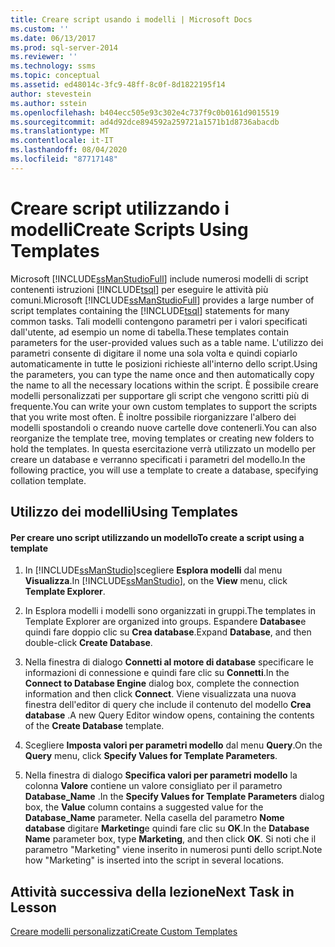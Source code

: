 ```yaml
---
title: Creare script usando i modelli | Microsoft Docs
ms.custom: ''
ms.date: 06/13/2017
ms.prod: sql-server-2014
ms.reviewer: ''
ms.technology: ssms
ms.topic: conceptual
ms.assetid: ed48014c-3fc9-48ff-8c0f-8d1822195f14
author: stevestein
ms.author: sstein
ms.openlocfilehash: b404ecc505e93c302e4c737f9c0b0161d9015519
ms.sourcegitcommit: ad4d92dce894592a259721a1571b1d8736abacdb
ms.translationtype: MT
ms.contentlocale: it-IT
ms.lasthandoff: 08/04/2020
ms.locfileid: "87717148"
---
```

# <a name="create-scripts-using-templates"></a><span data-ttu-id="344da-102">Creare script utilizzando i modelli</span><span class="sxs-lookup"><span data-stu-id="344da-102">Create Scripts Using Templates</span></span>
  <span data-ttu-id="344da-103">Microsoft [!INCLUDE[ssManStudioFull](../../includes/ssmanstudiofull-md.md)] include numerosi modelli di script contenenti istruzioni [!INCLUDE[tsql](../../includes/tsql-md.md)] per eseguire le attività più comuni.</span><span class="sxs-lookup"><span data-stu-id="344da-103">Microsoft [!INCLUDE[ssManStudioFull](../../includes/ssmanstudiofull-md.md)] provides a large number of script templates containing the [!INCLUDE[tsql](../../includes/tsql-md.md)] statements for many common tasks.</span></span> <span data-ttu-id="344da-104">Tali modelli contengono parametri per i valori specificati dall'utente, ad esempio un nome di tabella.</span><span class="sxs-lookup"><span data-stu-id="344da-104">These templates contain parameters for the user-provided values such as a table name.</span></span> <span data-ttu-id="344da-105">L'utilizzo dei parametri consente di digitare il nome una sola volta e quindi copiarlo automaticamente in tutte le posizioni richieste all'interno dello script.</span><span class="sxs-lookup"><span data-stu-id="344da-105">Using the parameters, you can type the name once and then automatically copy the name to all the necessary locations within the script.</span></span> <span data-ttu-id="344da-106">È possibile creare modelli personalizzati per supportare gli script che vengono scritti più di frequente.</span><span class="sxs-lookup"><span data-stu-id="344da-106">You can write your own custom templates to support the scripts that you write most often.</span></span> <span data-ttu-id="344da-107">È inoltre possibile riorganizzare l'albero dei modelli spostandoli o creando nuove cartelle dove contenerli.</span><span class="sxs-lookup"><span data-stu-id="344da-107">You can also reorganize the template tree, moving templates or creating new folders to hold the templates.</span></span> <span data-ttu-id="344da-108">In questa esercitazione verrà utilizzato un modello per creare un database e verranno specificati i parametri del modello.</span><span class="sxs-lookup"><span data-stu-id="344da-108">In the following practice, you will use a template to create a database, specifying collation template.</span></span>  
  
## <a name="using-templates"></a><span data-ttu-id="344da-109">Utilizzo dei modelli</span><span class="sxs-lookup"><span data-stu-id="344da-109">Using Templates</span></span>  
  
#### <a name="to-create-a-script-using-a-template"></a><span data-ttu-id="344da-110">Per creare uno script utilizzando un modello</span><span class="sxs-lookup"><span data-stu-id="344da-110">To create a script using a template</span></span>  
  
1.  <span data-ttu-id="344da-111">In [!INCLUDE[ssManStudio](../../includes/ssmanstudio-md.md)]scegliere **Esplora modelli** dal menu **Visualizza**.</span><span class="sxs-lookup"><span data-stu-id="344da-111">In [!INCLUDE[ssManStudio](../../includes/ssmanstudio-md.md)], on the **View** menu, click **Template Explorer**.</span></span>  
  
2.  <span data-ttu-id="344da-112">In Esplora modelli i modelli sono organizzati in gruppi.</span><span class="sxs-lookup"><span data-stu-id="344da-112">The templates in Template Explorer are organized into groups.</span></span> <span data-ttu-id="344da-113">Espandere **Database**e quindi fare doppio clic su **Crea database**.</span><span class="sxs-lookup"><span data-stu-id="344da-113">Expand **Database**, and then double-click **Create Database**.</span></span>  
  
3.  <span data-ttu-id="344da-114">Nella finestra di dialogo **Connetti al motore di database** specificare le informazioni di connessione e quindi fare clic su **Connetti**.</span><span class="sxs-lookup"><span data-stu-id="344da-114">In the **Connect to Database Engine** dialog box, complete the connection information and then click **Connect**.</span></span> <span data-ttu-id="344da-115">Viene visualizzata una nuova finestra dell'editor di query che include il contenuto del modello **Crea database** .</span><span class="sxs-lookup"><span data-stu-id="344da-115">A new Query Editor window opens, containing the contents of the **Create Database** template.</span></span>  
  
4.  <span data-ttu-id="344da-116">Scegliere **Imposta valori per parametri modello** dal menu **Query**.</span><span class="sxs-lookup"><span data-stu-id="344da-116">On the **Query** menu, click **Specify Values for Template Parameters**.</span></span>  
  
5.  <span data-ttu-id="344da-117">Nella finestra di dialogo **Specifica valori per parametri modello** la colonna **Valore** contiene un valore consigliato per il parametro **Database_Name** .</span><span class="sxs-lookup"><span data-stu-id="344da-117">In the **Specify Values for Template Parameters** dialog box, the **Value** column contains a suggested value for the **Database_Name** parameter.</span></span> <span data-ttu-id="344da-118">Nella casella del parametro **Nome database** digitare **Marketing**e quindi fare clic su **OK**.</span><span class="sxs-lookup"><span data-stu-id="344da-118">In the **Database Name** parameter box, type **Marketing**, and then click **OK**.</span></span> <span data-ttu-id="344da-119">Si noti che il parametro "Marketing" viene inserito in numerosi punti dello script.</span><span class="sxs-lookup"><span data-stu-id="344da-119">Note how "Marketing" is inserted into the script in several locations.</span></span>  
  
## <a name="next-task-in-lesson"></a><span data-ttu-id="344da-120">Attività successiva della lezione</span><span class="sxs-lookup"><span data-stu-id="344da-120">Next Task in Lesson</span></span>  
 [<span data-ttu-id="344da-121">Creare modelli personalizzati</span><span class="sxs-lookup"><span data-stu-id="344da-121">Create Custom Templates</span></span>](lesson-3-2-create-custom-templates.md)  
  
  

